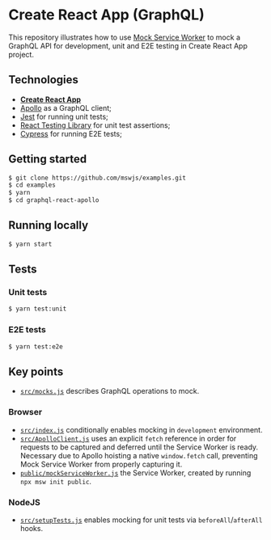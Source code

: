 # Create React App (GraphQL)

This repository illustrates how to use [Mock Service Worker](https://github.com/mswjs/msw) to mock a GraphQL API for development, unit and E2E testing in Create React App project.

## Technologies

- [**Create React App**](https://create-react-app.dev)
- [Apollo](https://www.apollographql.com) as a GraphQL client;
- [Jest](https://jestjs.io) for running unit tests;
- [React Testing Library](https://github.com/testing-library/react-testing-library) for unit test assertions;
- [Cypress](https://cypress.io) for running E2E tests;

## Getting started

```bash
$ git clone https://github.com/mswjs/examples.git
$ cd examples
$ yarn
$ cd graphql-react-apollo
```

## Running locally

```bash
$ yarn start
```

## Tests

### Unit tests

```bash
$ yarn test:unit
```

### E2E tests

```bash
$ yarn test:e2e
```

## Key points

- [`src/mocks.js`](src/mocks.js) describes GraphQL operations to mock.

### Browser

- [`src/index.js`](src/index.js) conditionally enables mocking in `development` environment.
- [`src/ApolloClient.js`](src/ApolloClient.js) uses an explicit `fetch` reference in order for requests to be captured and deferred until the Service Worker is ready. Necessary due to Apollo hoisting a native `window.fetch` call, preventing Mock Service Worker from properly capturing it.
- [`public/mockServiceWorker.js`](public/mockServiceWorker.js) the Service Worker, created by running `npx msw init public`.

### NodeJS

- [`src/setupTests.js`](src/setupTests.js) enables mocking for unit tests via `beforeAll`/`afterAll` hooks.

